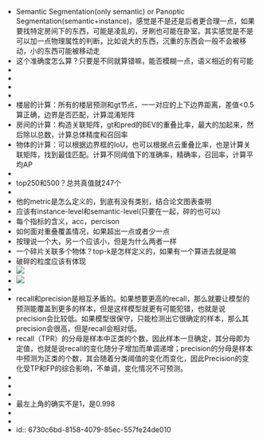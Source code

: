 - Semantic Segmentation(only semantic) or Panoptic Segmentation(semantic+instance)，感觉是不是还是后者更合理一点，如果要找特定房间下的东西，可能是凌乱的，牙刷也可能在卧室。其实感觉是不是可以加一点物理属性的判断，比如说大的东西，沉重的东西会一般不会被移动，小的东西可能被移动走
- 这个准确度怎么算？只要是不同就算错嘛，能否模糊一点，语义相近的有可能
-
-
-
-
- 楼层的计算：所有的楼层预测和gt节点，一一对应的上下边界距离，差值<0.5算正确，边界是否匹配，计算混淆矩阵
- 房间的计算：构造关联矩阵，gt和pred的BEV的重叠比率，最大的加起来，然后除以总数，计算总体精度和召回率
- 物体的计算：可以根据边界框的IoU，也可以根据点云重叠比率，也是计算关联矩阵，找到最佳匹配。计算不同阈值下的准确率，精确率，召回率，计算平均AP
-
- top250和500？总共真值就247个
-
- 他的metric是怎么定义的，到底有没有类别，结合论文图表查明
- 应该有instance-level和semantic-level(只要在一起，碎的也可以)
- 每个指标的含义，acc，percison
- 如何面对重叠覆盖情况，如果超出一点或者少一点
- 按理说一个大，另一个应该小，但是为什么两者一样
- 一个碎片关联多个物体？top-k是怎样定义的，如果有一个算进去就是嘛
- 破碎的粒度应该有体现
- ![](https://i-blog.csdnimg.cn/blog_migrate/71c2a9306208a1f0498a0dda02af23c9.jpeg)
- ![](https://img2020.cnblogs.com/blog/1850883/202006/1850883-20200620075748335-1823678697.png)
-
- recall和precision是相互矛盾的。如果想要更高的recall，那么就要让模型的预测能覆盖到更多的样本，但是这样模型就更有可能犯错，也就是说precision会比较低。如果模型很保守，只能检测出它很确定的样本，那么其precision会很高，但是recall会相对低。
- recall（TPR）的分母是样本中正类的个数，因此样本一旦确定，其分母即为定值，也就是说recall的变化随分子增加而单调递增；precision的分母是样本中预测为正类的个数，其会随着分类阈值的变化而变化，因此Precision的变化受TP和FP的综合影响，不单调，变化情况不可预测。
-
-
-
- 最左上角的确实不是1，是0.998
-
-
- id:: 6730c6bd-8158-4079-85ec-557fe24de010